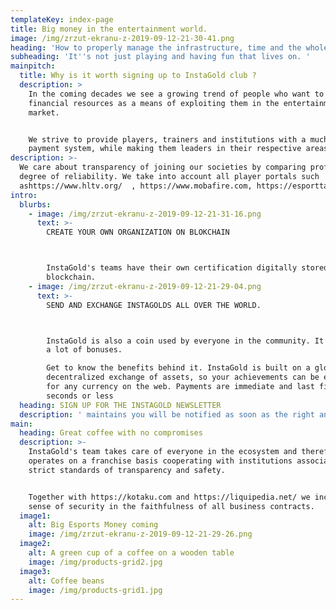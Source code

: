 ```yaml
---
templateKey: index-page
title: Big money in the entertainment world.
image: /img/zrzut-ekranu-z-2019-09-12-21-30-41.png
heading: 'How to properly manage the infrastructure, time and the whole e-world?'
subheading: 'It''s not just playing and having fun that lives on. '
mainpitch:
  title: Why is it worth signing up to InstaGold club ?
  description: >
    In the coming decades we see a growing trend of people who want to use
    financial resources as a means of exploiting them in the entertainment
    market.


    We strive to provide players, trainers and institutions with a much better
    payment system, while making them leaders in their respective areas.
description: >-
  We care about transparency of joining our societies by comparing profiles and
  degree of reliability. We take into account all player portals such
  ashttps://www.hltv.org/  , https://www.mobafire.com, https://esporttalk.org/ /
intro:
  blurbs:
    - image: /img/zrzut-ekranu-z-2019-09-12-21-31-16.png
      text: >-
        CREATE YOUR OWN ORGANIZATION ON BLOKCHAIN



        InstaGold's teams have their own certification digitally stored in the
        blockchain.
    - image: /img/zrzut-ekranu-z-2019-09-12-21-29-04.png
      text: >-
        SEND AND EXCHANGE INSTAGOLDS ALL OVER THE WORLD.



        InstaGold is also a coin used by everyone in the community. It involves
        a lot of bonuses. 

        Get to know the benefits behind it. InstaGold is built on a global
        decentralized exchange of assets, so your achievements can be exchanged
        for any currency on the web. Payments are immediate and last five
        seconds or less
  heading: SIGN UP FOR THE INSTAGOLD NEWSLETTER
  description: ' maintains you will be notified as soon as the right and proper opportunity appears on the horizon. '
main:
  heading: Great coffee with no compromises
  description: >-
    InstaGold's team takes care of everyone in the ecosystem and therefore
    operates on a franchise basis cooperating with institutions associated with
    strict standards of transparency and safety.


    Together with https://kotaku.com and https://liquipedia.net/ we increase the
    sense of security in the faithfulness of all business contracts.
  image1:
    alt: Big Esports Money coming
    image: /img/zrzut-ekranu-z-2019-09-12-21-29-26.png
  image2:
    alt: A green cup of a coffee on a wooden table
    image: /img/products-grid2.jpg
  image3:
    alt: Coffee beans
    image: /img/products-grid1.jpg
---
```


